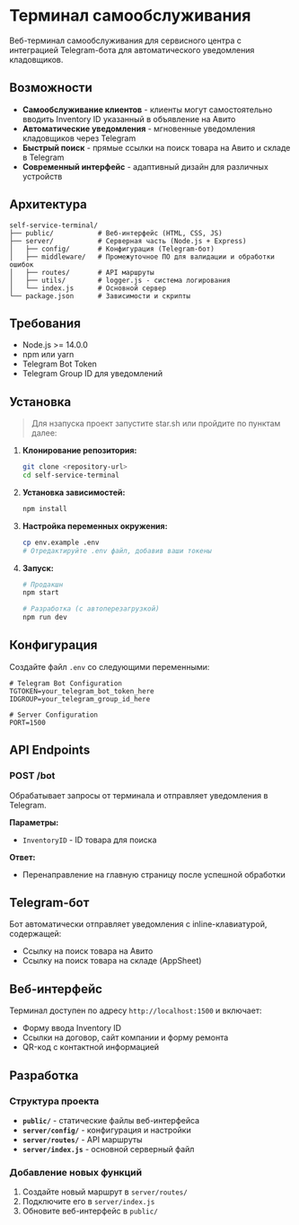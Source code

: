 # Терминал самообслуживания

Веб-терминал самообслуживания для сервисного центра с интеграцией Telegram-бота для автоматического уведомления кладовщиков.

## Возможности

- **Самообслуживание клиентов** - клиенты могут самостоятельно вводить Inventory ID указанный в объявление на Авито
- **Автоматические уведомления** - мгновенные уведомления кладовщиков через Telegram
- **Быстрый поиск** - прямые ссылки на поиск товара на Авито и складе в Telegram
- **Современный интерфейс** - адаптивный дизайн для различных устройств

## Архитектура

```
self-service-terminal/
├── public/           # Веб-интерфейс (HTML, CSS, JS)
├── server/           # Серверная часть (Node.js + Express)
│   ├── config/       # Конфигурация (Telegram-бот)
│   ├── middleware/   # Промежуточное ПО для валидации и обработки ошибок
│   ├── routes/       # API маршруты
│   ├── utils/        # logger.js - система логирования
│   └── index.js      # Основной сервер
└── package.json      # Зависимости и скрипты
```

## Требования

- Node.js >= 14.0.0
- npm или yarn
- Telegram Bot Token
- Telegram Group ID для уведомлений

## Установка
> Для нзапуска проект запустите star.sh или пройдите по пунктам далее:

1. **Клонирование репозитория:**
   ```bash
   git clone <repository-url>
   cd self-service-terminal
   ```

2. **Установка зависимостей:**
   ```bash
   npm install
   ```

3. **Настройка переменных окружения:**
   ```bash
   cp env.example .env
   # Отредактируйте .env файл, добавив ваши токены
   ```

4. **Запуск:**
   ```bash
   # Продакшн
   npm start
   
   # Разработка (с автоперезагрузкой)
   npm run dev
   ```

## Конфигурация

Создайте файл `.env` со следующими переменными:

```env
# Telegram Bot Configuration
TGTOKEN=your_telegram_bot_token_here
IDGROUP=your_telegram_group_id_here

# Server Configuration
PORT=1500
```

## API Endpoints

### POST /bot
Обрабатывает запросы от терминала и отправляет уведомления в Telegram.

**Параметры:**
- `InventoryID` - ID товара для поиска

**Ответ:**
- Перенаправление на главную страницу после успешной обработки

## Telegram-бот

Бот автоматически отправляет уведомления с inline-клавиатурой, содержащей:
- Ссылку на поиск товара на Авито
- Ссылку на поиск товара на складе (AppSheet)

## Веб-интерфейс

Терминал доступен по адресу `http://localhost:1500` и включает:
- Форму ввода Inventory ID
- Ссылки на договор, сайт компании и форму ремонта
- QR-код с контактной информацией

## Разработка

### Структура проекта
- **`public/`** - статические файлы веб-интерфейса
- **`server/config/`** - конфигурация и настройки
- **`server/routes/`** - API маршруты
- **`server/index.js`** - основной серверный файл

### Добавление новых функций
1. Создайте новый маршрут в `server/routes/`
2. Подключите его в `server/index.js`
3. Обновите веб-интерфейс в `public/`
